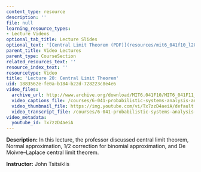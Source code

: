 ```yaml
---
content_type: resource
description: ''
file: null
learning_resource_types:
- Lecture Videos
optional_tab_title: Lecture Slides
optional_text: '[Central Limit Theorem (PDF)](resources/mit6_041f10_l20)'
parent_title: Video Lectures
parent_type: CourseSection
related_resources_text: ''
resource_index_text: ''
resourcetype: Video
title: 'Lecture 20: Central Limit Theorem'
uid: 1883562e-fe0a-b184-b22d-728223c8e4e6
video_files:
  archive_url: http://www.archive.org/download/MIT6.041F10/MIT6_041F11_lec20_300k.mp4
  video_captions_file: /courses/6-041-probabilistic-systems-analysis-and-applied-probability-fall-2010/06d6af1f5573545486ad810ea78739a2_Tx7zzD4aeiA.vtt
  video_thumbnail_file: https://img.youtube.com/vi/Tx7zzD4aeiA/default.jpg
  video_transcript_file: /courses/6-041-probabilistic-systems-analysis-and-applied-probability-fall-2010/2598e91b26fc02930b96b97e4d563426_Tx7zzD4aeiA.pdf
video_metadata:
  youtube_id: Tx7zzD4aeiA
---
```


**Description:** In this lecture, the professor discussed central limit theorem, Normal approximation, 1/2 correction for binomial approximation, and De Moivre–Laplace central limit theorem.

**Instructor:** John Tsitsiklis